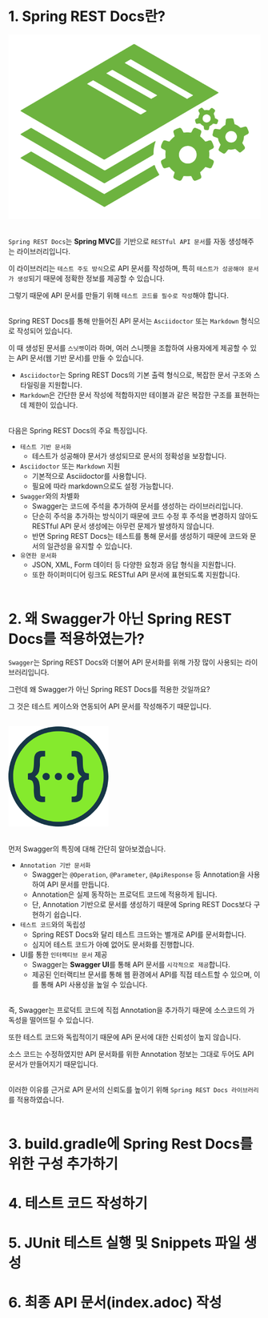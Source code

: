 # 1. Spring REST Docs란?

![Swagger Logo](../../images/매뉴얼/개발자매뉴얼/3.SpringRestDocs_설정/springrestdocs.png)
<br/><br/>

`Spring REST Docs`는 **Spring MVC**를 기반으로 `RESTful API 문서`를 자동 생성해주는 라이브러리입니다.

이 라이브러리는 `테스트 주도 방식`으로 API 문서를 작성하며, 특히 `테스트가 성공해야 문서가 생성`되기 때문에 정확한 정보를 제공할 수 있습니다.

그렇기 때문에 API 문서를 만들기 위해 `테스트 코드를 필수로 작성`해야 합니다.
<br/><br/>

Spring REST Docs를 통해 만들어진 API 문서는 `Asciidoctor` 또는 `Markdown` 형식으로 작성되어 있습니다.

이 때 생성된 문서를 `스닛펫`이라 하며, 여러 스니펫을 조합하여 사용자에게 제공할 수 있는 API 문서(웹 기반 문서)를 만들 수 있습니다.
- `Asciidoctor`는 Spring REST Docs의 기본 출력 형식으로, 복잡한 문서 구조와 스타일링을 지원합니다.
- `Markdown`은 간단한 문서 작성에 적합하지만 테이블과 같은 복잡한 구조를 표현하는데 제한이 있습니다.
<br/><br/>

다음은 Spring REST Docs의 주요 특징입니다.
- `테스트 기반 문서화`
    - 테스트가 성공해야 문서가 생성되므로 문서의 정확성을 보장합니다.
- `Asciidoctor` 또는 `Markdown` 지원
    - 기본적으로 Asciidoctor를 사용합니다.
    - 필요에 따라 markdown으로도 설정 가능합니다.
- `Swagger`와의 차별화
    - Swagger는 코드에 주석을 추가하여 문서를 생성하는 라이브러리입니다.
    - 단순히 주석을 추가하는 방식이기 때문에 코드 수정 후 주석을 변경하지 않아도 RESTful API 문서 생성에는 아무런 문제가 발생하지 않습니다.
    - 반면 Spring REST Docs는 테스트를 통해 문서를 생성하기 때문에 코드와 문서의 일관성을 유지할 수 있습니다.
- `유연한 문서화`
    - JSON, XML, Form 데이터 등 다양한 요청과 응답 형식을 지원합니다.
    - 또한 하이퍼미디어 링크도 RESTful API 문서에 표현되도록 지원합니다.
<br/><br/>

# 2. 왜 Swagger가 아닌 Spring REST Docs를 적용하였는가?

`Swagger`는 Spring REST Docs와 더불어 API 문서화를 위해 가장 많이 사용되는 라이브러리입니다.

그런데 왜 Swagger가 아닌 Spring REST Docs를 적용한 것일까요?

그 것은 테스트 케이스와 연동되어 API 문서를 작성해주기 때문입니다.
<br/><br/>

![Swagger Logo](../../images/매뉴얼/개발자매뉴얼/3.SpringRestDocs_설정/swagger.png)
<br/><br/>

먼저 Swagger의 특징에 대해 간단히 알아보겠습니다.
- `Annotation 기반 문서화`
    - Swagger는 `@Operation`, `@Parameter`, `@ApiResponse` 등 Annotation을 사용하여 API 문서를 만듭니다.
    - Annotation은 실제 동작하는 프로덕트 코드에 적용하게 됩니다.
    - 단, Annotation 기반으로 문서를 생성하기 때문에 Spring REST Docs보다 구현하기 쉽습니다.
- `테스트 코드`와의 독립성
    - Spring REST Docs와 달리 테스트 크드와는 별개로 API를 문서화합니다.
    - 심지어 테스트 코드가 아예 없어도 문서화를 진행합니다.
- UI를 통한 `인터랙티브 문서` 제공
    - Swagger는 **Swagger UI**를 통해 API 문서를 `시각적으로 제공`합니다.
    - 제공된 인터랙티브 문서를 통해 웹 환경에서 API를 직접 테스트할 수 있으며, 이를 통해 API 사용성을 높일 수 있습니다.
<br/><br/>

즉, Swagger는 프로덕트 코드에 직접 Annotation을 추가하기 때문에 소스코드의 가독성을 떨어뜨릴 수 있습니다.

또한 테스트 코드와 독립적이기 때문에 APi 문서에 대한 신뢰성이 높지 않습니다.

소스 코드는 수정하였지만 API 문서화를 위한 Annotation 정보는 그대로 두어도 API 문서가 만들어지기 때문입니다.
<br/><br/>

이러한 이유를 근거로 API 문서의 신뢰도를 높이기 위해 `Spring REST Docs 라이브러리`를 적용하였습니다.
<br/><br/>

# 3. build.gradle에 Spring Rest Docs를 위한 구성 추가하기

# 4. 테스트 코드 작성하기

# 5. JUnit 테스트 실행 및 Snippets 파일 생성

# 6. 최종 API 문서(index.adoc) 작성